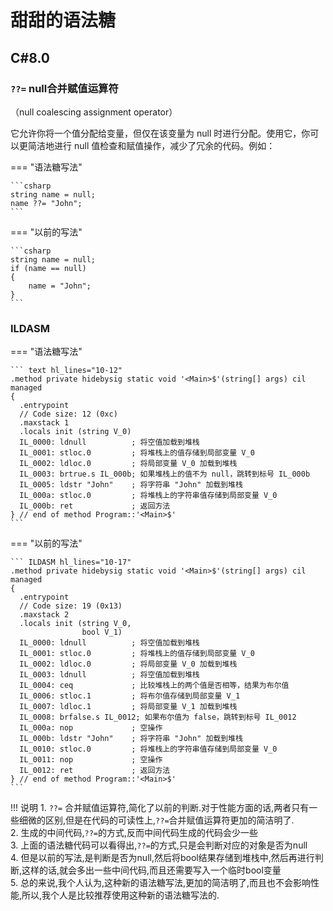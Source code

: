 # 甜甜的语法糖

## C#8.0

### `??=` null合并赋值运算符
（null coalescing assignment operator）

它允许你将一个值分配给变量，但仅在该变量为 null 时进行分配。使用它，你可以更简洁地进行 null 值检查和赋值操作，减少了冗余的代码。例如：

=== "语法糖写法"

    ```csharp
    string name = null;
    name ??= "John";
    ```

=== "以前的写法"

    ```csharp
    string name = null;
    if (name == null)
    {
        name = "John";
    }
    ```
### ILDASM

=== "语法糖写法"

    ``` text hl_lines="10-12"
    .method private hidebysig static void '<Main>$'(string[] args) cil managed
    {
      .entrypoint
      // Code size: 12 (0xc)
      .maxstack 1
      .locals init (string V_0)
      IL_0000: ldnull          ; 将空值加载到堆栈
      IL_0001: stloc.0         ; 将堆栈上的值存储到局部变量 V_0
      IL_0002: ldloc.0         ; 将局部变量 V_0 加载到堆栈
      IL_0003: brtrue.s IL_000b; 如果堆栈上的值不为 null，跳转到标号 IL_000b
      IL_0005: ldstr "John"    ; 将字符串 "John" 加载到堆栈
      IL_000a: stloc.0         ; 将堆栈上的字符串值存储到局部变量 V_0
      IL_000b: ret             ; 返回方法
    } // end of method Program::'<Main>$'
    ```

=== "以前的写法"

    ``` ILDASM hl_lines="10-17"
    .method private hidebysig static void '<Main>$'(string[] args) cil managed
    {
      .entrypoint
      // Code size: 19 (0x13)
      .maxstack 2
      .locals init (string V_0,
                    bool V_1)
      IL_0000: ldnull          ; 将空值加载到堆栈
      IL_0001: stloc.0         ; 将堆栈上的值存储到局部变量 V_0
      IL_0002: ldloc.0         ; 将局部变量 V_0 加载到堆栈
      IL_0003: ldnull          ; 将空值加载到堆栈
      IL_0004: ceq             ; 比较堆栈上的两个值是否相等，结果为布尔值
      IL_0006: stloc.1         ; 将布尔值存储到局部变量 V_1
      IL_0007: ldloc.1         ; 将局部变量 V_1 加载到堆栈
      IL_0008: brfalse.s IL_0012; 如果布尔值为 false，跳转到标号 IL_0012
      IL_000a: nop             ; 空操作
      IL_000b: ldstr "John"    ; 将字符串 "John" 加载到堆栈
      IL_0010: stloc.0         ; 将堆栈上的字符串值存储到局部变量 V_0
      IL_0011: nop             ; 空操作
      IL_0012: ret             ; 返回方法
    } // end of method Program::'<Main>$'
    ```


!!! 说明
    1. `??=` 合并赋值运算符,简化了以前的判断.对于性能方面的话,两者只有一些细微的区别,但是在代码的可读性上,`??=`合并赋值运算符更加的简洁明了.</br>
    2. 生成的中间代码,`??=`的方式,反而中间代码生成的代码会少一些</br>
    3. 上面的语法糖代码可以看得出,`??=`的方式,只是会判断对应的对象是否为null</br>
    4. 但是以前的写法,是判断是否为null,然后将bool结果存储到堆栈中,然后再进行判断,这样的话,就会多出一些中间代码,而且还需要写入一个临时bool变量</br>
    5. 总的来说,我个人认为,这种新的语法糖写法,更加的简洁明了,而且也不会影响性能,所以,我个人是比较推荐使用这种新的语法糖写法的.</br>



